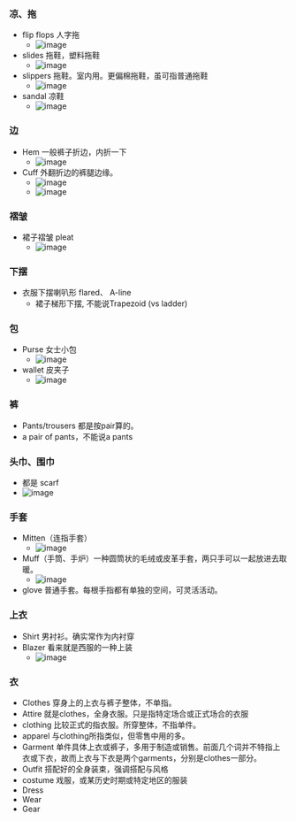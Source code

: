 ### 凉、拖
- flip flops 人字拖
  - ![image](https://github.com/user-attachments/assets/f9da4bd9-7157-4595-99bd-76ef4b8dba22)
- slides 拖鞋，塑料拖鞋
  - ![image](https://github.com/user-attachments/assets/56680c2d-4a63-4c68-921e-7b49369ba690)
- slippers 拖鞋。室内用。更偏棉拖鞋，虽可指普通拖鞋
  - ![image](https://github.com/user-attachments/assets/46d084cf-4943-4e30-8f45-7ac83e6a1175)
- sandal 凉鞋
  - ![image](https://github.com/user-attachments/assets/f44f09df-89f1-4ae8-9aca-2d1398e6375c)

### 边
- Hem 一般裤子折边，内折一下
  - ![image](https://github.com/user-attachments/assets/d244de45-0533-43ca-9a70-b445c30720ed)
- Cuff 外翻折边的裤腿边缘。
  - ![image](https://github.com/user-attachments/assets/399885cf-2ba1-4e70-8b39-cb6f7fd8517f)
  - ![image](https://github.com/user-attachments/assets/706f6c83-d477-44c8-8ea4-08d49135a5f1)

### 褶皱
- 裙子褶皱 pleat
  - ![image](https://github.com/user-attachments/assets/24695def-a15a-4b8c-8102-63bc6fc26609)

### 下摆
- 衣服下摆喇叭形 flared、 A-line
  - 裙子梯形下摆, 不能说Trapezoid (vs ladder)

### 包
- Purse 女士小包
  - ![image](https://github.com/user-attachments/assets/84ce7185-84f5-44f0-9d59-2fb8d0fdfc1c)
- wallet 皮夹子
  - ![image](https://github.com/user-attachments/assets/d8f7b410-acb9-40f4-8cbb-88a453698618)

### 裤
-  Pants/trousers 都是按pair算的。
  - a pair of pants，不能说a pants

### 头巾、围巾
-  都是 scarf
  - ![image](https://github.com/user-attachments/assets/2bfd3a10-fb93-4906-bba3-d1e1918cd7ba)

### 手套
- Mitten（连指手套）
  - ![image](https://github.com/user-attachments/assets/564ec090-0e7b-47a1-a9e9-11781611b210)
- Muff（手筒、手炉）一种圆筒状的毛绒或皮革手套，两只手可以一起放进去取暖。
  - ![image](https://github.com/user-attachments/assets/950f9db5-606d-4312-82ab-646e82dfc2e1)
- glove 普通手套。每根手指都有单独的空间，可灵活活动。

### 上衣
- Shirt 男衬衫。确实常作为内衬穿
- Blazer 看来就是西服的一种上装
  - ![image](https://github.com/user-attachments/assets/8ca808a4-6483-4411-877f-1fb17241826b)

### 衣
- Clothes 穿身上的上衣与裤子整体，不单指。
- Attire 就是clothes，全身衣服。只是指特定场合或正式场合的衣服
- clothing 比较正式的指衣服。所穿整体，不指单件。
- apparel 与clothing所指类似，但零售中用的多。
- Garment 单件具体上衣或裤子，多用于制造或销售。前面几个词并不特指上衣或下衣，故而上衣与下衣是两个garments，分别是clothes一部分。
- Outfit 搭配好的全身装束，强调搭配与风格
- costume 戏服，或某历史时期或特定地区的服装
- Dress
- Wear
- Gear
